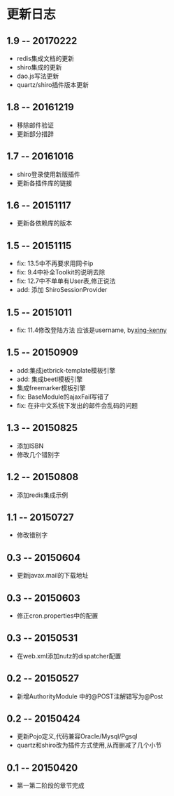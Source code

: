 # 更新日志

## 1.9 -- 20170222

* redis集成文档的更新
* shiro集成的更新
* dao.js写法更新
* quartz/shiro插件版本更新

## 1.8 -- 20161219

* 移除邮件验证
* 更新部分措辞

## 1.7 -- 20161016

* shiro登录使用新版插件
* 更新各插件库的链接

## 1.6 -- 20151117

* 更新各依赖库的版本

## 1.5 -- 20151115

* fix: 13.5中不再要求用网卡ip
* fix: 9.4中补全Toolkit的说明去除
* fix: 12.7中不单单有User表,修正说法
* add: 添加 ShiroSessionProvider

## 1.5 -- 20151011

* fix: 11.4修改登陆方法 应该是username,  by[xing-kenny](https://github.com/xing-kenny)

## 1.5 -- 20150909

* add:集成jetbrick-template模板引擎
* add: 集成beetl模板引擎
* 集成freemarker模板引擎
* fix: BaseModule的ajaxFail写错了
* fix: 在非中文系统下发出的邮件会乱码的问题

## 1.3 -- 20150825

* 添加ISBN
* 修改几个错别字

## 1.2 -- 20150808

* 添加redis集成示例

## 1.1 -- 20150727

* 修改错别字

## 0.3 -- 20150604

* 更新javax.mail的下载地址

## 0.3 -- 20150603

* 修正cron.properties中的配置

## 0.3 -- 20150531

* 在web.xml添加nutz的dispatcher配置

## 0.2 -- 20150527

* 新增AuthorityModule 中的@POST注解错写为@Post

## 0.2 -- 20150424

* 更新Pojo定义,代码兼容Oracle/Mysql/Pgsql
* quartz和shiro改为插件方式使用,从而删减了几个小节

## 0.1 -- 20150420

* 第一第二阶段的章节完成

